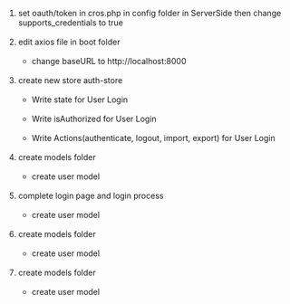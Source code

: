 <ol>
  <li>set oauth/token in cros.php in config folder in ServerSide then change supports_credentials to true</li><br>
  <li>edit axios file in boot folder 
      <ul>
          <br><li>change baseURL to http://localhost:8000</li>
      </ul>
  </li><br>
  <li>create new store auth-store 
      <ul>
          <br><li>Write state for User Login</li>
          <br><li>Write isAuthorized for User Login</li>
          <br><li>Write Actions(authenticate, logout, import, export) for User Login</li>
      </ul>
  </li><br>
  <li>create models folder
      <ul>
          <br><li>create user model</li>
      </ul>
  </li><br>
  <li>complete login page and login process
      <ul>
          <br><li>create user model</li>
      </ul>
  </li><br>
  <li>create models folder
      <ul>
          <br><li>create user model</li>
      </ul>
  </li><br>
  <li>create models folder
      <ul>
          <br><li>create user model</li>
      </ul>
  </li><br>
</ol>
